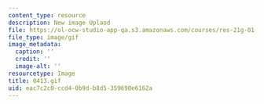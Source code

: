 ```yaml
---
content_type: resource
description: New image Uplaod
file: https://ol-ocw-studio-app-qa.s3.amazonaws.com/courses/res-21g-01-kana-spring-2010/eac7c2c0ccd40b9db8d5359690e6162a_0413.gif
file_type: image/gif
image_metadata:
  caption: ''
  credit: ''
  image-alt: ''
resourcetype: Image
title: 0413.gif
uid: eac7c2c0-ccd4-0b9d-b8d5-359690e6162a
---
```

